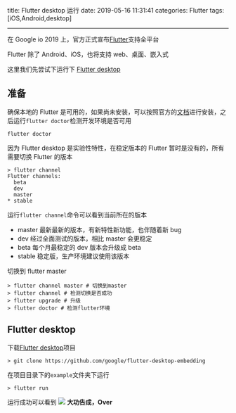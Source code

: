 title: Flutter desktop 运行
date: 2019-05-16 11:31:41
categories: Flutter
tags: [iOS,Android,desktop]

---

在 Google io 2019 上，官方正式宣布[Flutter](https://developers.googleblog.com/2019/05/Flutter-io19.html?m=1)支持全平台

<!--more-->

Flutter 除了 Android、iOS，也将支持 web、桌面、嵌入式

这里我们先尝试下运行下 [Flutter desktop](https://github.com/google/flutter-desktop-embedding)

## 准备

确保本地的 Flutter 是可用的，如果尚未安装，可以按照官方的[文档](https://flutter.dev/)进行安装，之后运行`flutter doctor`检测开发环境是否可用

```shell
flutter doctor
```

因为 Flutter desktop 是实验性特性，在稳定版本的 Flutter 暂时是没有的，所有需要切换 Flutter 的版本

```shell
> flutter channel
Flutter channels:
  beta
  dev
  master
* stable
```

运行`flutter channel`命令可以看到当前所在的版本

- master 最新最新的版本，有新特性新功能，也伴随着新 bug
- dev 经过全面测试的版本，相比 master 会更稳定
- beta 每个月最稳定的 dev 版本会升级成 beta
- stable 稳定版，生产环境建议使用该版本

切换到 flutter master

```shell
> flutter channel master # 切换到master
> flutter channel # 检测切换是否成功
> flutter upgrade # 升级
> flutter doctor # 检测flutter环境
```

## Flutter desktop

下载[Flutter desktop](https://github.com/google/flutter-desktop-embedding)项目

```shell
> git clone https://github.com/google/flutter-desktop-embedding
```

在项目目录下的`example`文件夹下运行

```shell
> flutter run
```

运行成功可以看到
![](/img/19051601.png)
**大功告成，Over**
